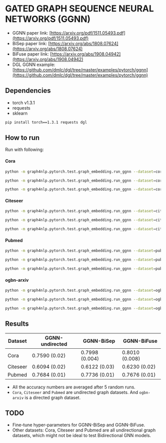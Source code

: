 GATED GRAPH SEQUENCE NEURAL NETWORKS (GGNN)
============

- GGNN paper link: [https://arxiv.org/pdf/1511.05493.pdf](https://arxiv.org/pdf/1511.05493.pdf)
- BiSep paper link: [https://arxiv.org/abs/1808.07624](https://arxiv.org/abs/1808.07624)
- BiFuse paper link: [https://arxiv.org/abs/1908.04942](https://arxiv.org/abs/1908.04942)
- DGL GGNN example: [https://github.com/dmlc/dgl/tree/master/examples/pytorch/ggnn](https://github.com/dmlc/dgl/tree/master/examples/pytorch/ggnn)

Dependencies
------------
- torch v1.3.1
- requests
- sklearn

```bash
pip install torch==1.3.1 requests dgl
```

How to run
----------

Run with following:

#### Cora

```bash
python -m graph4nlp.pytorch.test.graph_embedding.run_ggnn --dataset=cora --gpu=0 --direction-option undirected --early-stop --num-etypes 1
```
```bash
python -m graph4nlp.pytorch.test.graph_embedding.run_ggnn --dataset=cora --gpu=0 --direction-option bi_sep --early-stop
```
```bash
python -m graph4nlp.pytorch.test.graph_embedding.run_ggnn --dataset=cora --gpu=0 --direction-option bi_sep --early-stop --num-etypes 1
```

#### Citeseer
```bash
python -m graph4nlp.pytorch.test.graph_embedding.run_ggnn --dataset=citeseer --gpu=0 --direction-option undirected --early-stop --num-hidden 3703
```
```bash
python -m graph4nlp.pytorch.test.graph_embedding.run_ggnn --dataset=citeseer --gpu=0 --direction-option bi_sep --early-stop --num-hidden 3703
```
```bash
python -m graph4nlp.pytorch.test.graph_embedding.run_ggnn --dataset=citeseer --gpu=0 --direction-option bi_fuse --early-stop --num-hidden 3703
```

#### Pubmed
```bash
python -m graph4nlp.pytorch.test.graph_embedding.run_ggnn --dataset=pubmed --gpu=0 --direction-option undirected --weight-decay=0.001 --early-stop --num-hidden 500
```
```bash
python -m graph4nlp.pytorch.test.graph_embedding.run_ggnn --dataset=pubmed --gpu=0 --direction-option bi_sep --weight-decay=0.001 --early-stop --num-hidden 500
```
```bash
python -m graph4nlp.pytorch.test.graph_embedding.run_ggnn --dataset=pubmed --gpu=0 --direction-option bi_fuse --weight-decay=0.001 --early-stop --num-hidden 500
```

#### ogbn-arxiv

```bash
python -m graph4nlp.pytorch.test.graph_embedding.run_ggnn --dataset=ogbn-arxiv --gpu=0 --direction-option undirected --early-stop --num-hidden 128
```
```bash
python -m graph4nlp.pytorch.test.graph_embedding.run_ggnn --dataset=ogbn-arxiv --gpu=0 --direction-option bi_sep --early-stop --num-hidden 128
```
```bash
python -m graph4nlp.pytorch.test.graph_embedding.run_ggnn --dataset=ogbn-arxiv --gpu=0 --direction-option bi_fuse --early-stop --num-hidden 128
```
Results
-------

| Dataset  |    GGNN-undirected    |   GGNN-BiSep   |   GGNN-BiFuse  |
| -------- | -------------- | -------------- | -------------- |
| Cora     | 0.7590 (0.02)  | 0.7998 (0.004)  | 0.8010 (0.008)  |
| Citeseer | 0.6094 (0.02)  | 0.6122 (0.03)  | 0.6230 (0.02)  |
| Pubmed   | 0.7684 (0.01)  | 0.7736 (0.01)  | 0.7676 (0.01)  |


* All the accuracy numbers are averaged after 5 random runs.
* `Cora`, `Citeseer` and `Pubmed` are undirected graph datasets. And `ogbn-arxiv` is a directed graph dataset.


TODO
-------

* Fine-tune hyper-parameters for GGNN-BiSep and GGNN-BiFuse.
* Other datasets: Cora, Citeseer and Pubmed are all undirectional graph datasets, which might not be ideal to test Bidirectional GNN models.


